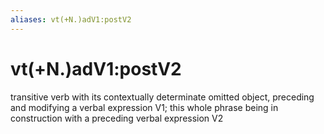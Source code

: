 ```yaml
---
aliases: vt(+N.)adV1:postV2
---
```

# vt(+N.)adV1:postV2

transitive verb with its contextually determinate omitted object, preceding and modifying a verbal expression V1; this whole phrase being in construction with a preceding verbal expression V2